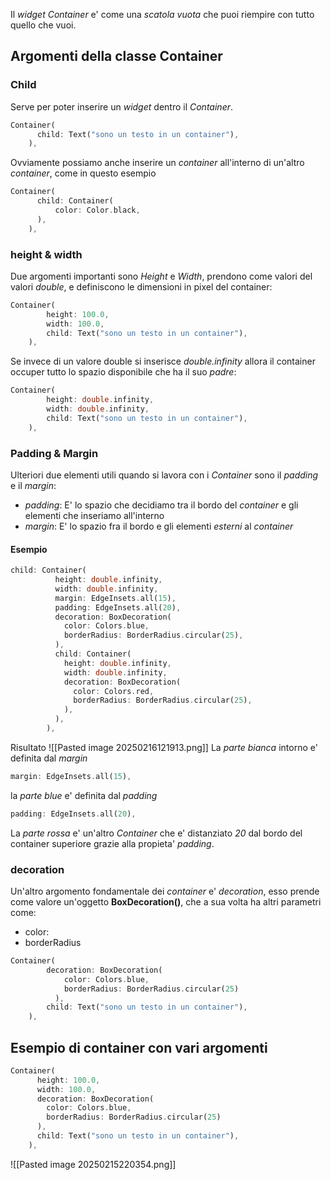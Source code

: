  Il *widget Container* e' come una *scatola vuota* che puoi riempire con tutto quello che vuoi.
## Argomenti della classe Container
### Child
Serve per poter inserire un *widget* dentro il *Container*.
```dart
Container(
	  child: Text("sono un testo in un container"),
	),
```

Ovviamente possiamo anche inserire un *container* all'interno di un'altro *container*, come in questo esempio
```dart
Container(
	  child: Container(
		  color: Color.black,
	  ),
	),
```

### height & width
Due argomenti importanti sono *Height* e *Width*, prendono come valori del valori *double*, e definiscono le dimensioni in pixel del container:
```dart
Container(
		height: 100.0,
		width: 100.0,
		child: Text("sono un testo in un container"),
	),
```

Se invece di un valore double si inserisce *double.infinity* allora il container occuper tutto lo spazio disponibile che ha il suo *padre*:
```dart
Container(
		height: double.infinity,
		width: double.infinity,
		child: Text("sono un testo in un container"),
	),
```

### Padding & Margin
Ulteriori due elementi utili quando si lavora con i *Container* sono il *padding* e il *margin*:
- *padding*: E' lo spazio che decidiamo tra il bordo del *container* e gli elementi che inseriamo all'interno
- *margin*: E' lo spazio fra il bordo e gli elementi *esterni* al *container*
#### Esempio
```dart
child: Container(
          height: double.infinity,
          width: double.infinity,
          margin: EdgeInsets.all(15),
          padding: EdgeInsets.all(20),
          decoration: BoxDecoration(
            color: Colors.blue,
            borderRadius: BorderRadius.circular(25),
          ),
          child: Container(
            height: double.infinity,
            width: double.infinity,
            decoration: BoxDecoration(
              color: Colors.red,
              borderRadius: BorderRadius.circular(25),
            ),
          ),
        ),
```
Risultato
![[Pasted image 20250216121913.png]]
La *parte bianca* intorno e' definita dal *margin*
```dart
margin: EdgeInsets.all(15),
```
la *parte blue* e' definita dal *padding*
```dart
padding: EdgeInsets.all(20),
```
La *parte rossa* e' un'altro *Container* che e' distanziato *20* dal bordo del container superiore grazie alla propieta' *padding*.
### decoration
Un'altro argomento fondamentale dei *container* e' *decoration*, esso prende come valore un'oggetto **BoxDecoration()**, che a sua volta ha altri parametri come:
- color:
- borderRadius
```dart
Container(
		decoration: BoxDecoration(  
            color: Colors.blue,
            borderRadius: BorderRadius.circular(25)
          ),
		child: Text("sono un testo in un container"),
	),
```
## Esempio di container con vari argomenti
```dart
Container(
	  height: 100.0,
	  width: 100.0,
	  decoration: BoxDecoration(  
		color: Colors.blue,
		borderRadius: BorderRadius.circular(25)
	  ),
	  child: Text("sono un testo in un container"),
	),
```

![[Pasted image 20250215220354.png]]